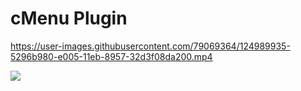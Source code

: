 # cMenu Plugin

https://user-images.githubusercontent.com/79069364/124989935-5296b980-e005-11eb-8957-32d3f08da200.mp4


<a href="https://www.buymeacoffee.com/chetachi"><img src="https://img.buymeacoffee.com/button-api/?text=Buy me a coffee&emoji=&slug=chetachi&button_colour=e3e7ef&font_colour=000000&font_family=Inter&outline_colour=000000&coffee_colour=FFDD00"></a>
